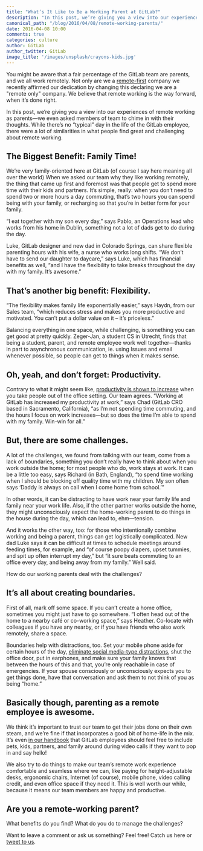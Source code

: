 ```yaml
---
title: "What’s It Like to Be a Working Parent at GitLab?"
description: "In this post, we’re giving you a view into our experiences of remote working as parents."
canonical_path: "/blog/2016/04/08/remote-working-parents/"
date: 2016-04-08 10:00
comments: true
categories: culture
author: GitLab
author_twitter: GitLab
image_title: '/images/unsplash/crayons-kids.jpg'
---
```


You might be aware that a fair percentage of the GitLab team are parents, and
we all work remotely.
Not only are we a [remote-first] company we recently affirmed our dedication
by changing this declaring we are a "remote only" company.
We believe that remote working is the way forward, when it’s done right.

In this post, we’re giving you a view into our experiences of remote working
as parents—we even asked members of team to chime in with their thoughts.
While there’s no “typical” day in the life of the GitLab employee, there were a
lot of similarities in what people find great and challenging about remote working.

<!-- more -->

## The Biggest Benefit: Family Time!

We’re very family-oriented here at GitLab (of course I say here meaning all
over the world) When we asked our team why they like working remotely, the
thing that came up first and foremost was that people get to spend more time
with their kids and partners. It’s simple, really: when you don’t need to
spend two or more hours a day commuting, that’s two hours you can spend being
with your family, or recharging so that you’re in better form for your family.

“I eat together with my son every day,” says Pablo, an Operations lead who works
from his home in Dublin, something not a lot of dads get to do during the day.

Luke, GitLab designer and new dad in Colorado Springs, can share flexible
parenting hours with his wife, a nurse who works long shifts. “We don’t have to
send our daughter to daycare,” says Luke, which has financial benefits as well,
“and I have the flexibility to take breaks throughout the day with my family.
It’s awesome.”

## That’s another big benefit: Flexibility.

“The flexibility makes family life exponentially easier,” says Haydn, from our
Sales team, “which reduces stress and makes you more productive and motivated.
You can’t put a dollar value on it – it’s priceless.”

Balancing everything in one space, while challenging, is something you can get
good at pretty quickly. Zeger-Jan, a student CS in Utrecht, finds that being a
student, parent, and remote employee work well together—thanks in part to
asynchronous communication, ie. using Issues and email whenever possible, so
people can get to things when it makes sense.

## Oh, yeah, and don’t forget: Productivity.

Contrary to what it might seem like,
[productivity is shown to increase][productivity] when you take people out of
the office setting. Our team agrees. “Working at GitLab has increased my
productivity at work,” says Chad (GitLab CRO based in Sacramento, California),
“as I’m not spending time commuting, and the hours I focus on work increases—but
so does the time I’m able to spend with my family. Win-win for all.”

## But, there are some challenges.

A lot of the challenges, we found from talking with our team, come from a lack
of boundaries, something you don’t really have to think about when you work
outside the home; for most people who do, work stays at work.
It can be a little too easy, says Richard (in Bath, England), “to spend time
working when I should be blocking off quality time with my children.
My son often says ‘Daddy is always on call when I come home from school.’”

In other words, it can be distracting to have work near your family life
and family near your work life.
Also, if the other partner works outside the home, they might unconsciously
expect the home-working parent to do things in the house during the day, which
can lead to, ehm—tension.

And it works the other way, too: for those who intentionally combine working
and being a parent, things can get logistically complicated. New dad Luke says
it can be difficult at times to schedule meetings around feeding times, for
example, and “of course poopy diapers, upset tummies, and spit up often
interrupt my day,” but “it sure beats commuting to an office every day, and
being away from my family.” Well said.

How do our working parents deal with the challenges?

## It’s all about creating boundaries.

First of all, mark off some space. If you can’t create a home office, sometimes
you might just have to go somewhere. “I often head out of the home to a nearby
café or co-working space,” says Heather. Co-locate with colleagues if you have
any nearby, or if you have friends who also work remotely, share a space.

Boundaries help with distractions, too. Set your mobile phone aside for certain
hours of the day, [eliminate social media-type distractions][focus], shut the
office door, put in earphones, and make sure your family knows that between the
hours of this and that, you’re only reachable in case of emergencies.
If your spouse consciously or unconsciously expects you to get things done,
have that conversation and ask them to not think of you as being “home.”

## Basically though, parenting as a remote employee is awesome.

We think it’s important to trust our team to get their jobs done on their own
steam, and we’re fine if that incorporates a good bit of home-life in the mix.
It’s even [in our handbook][handbook] that GitLab employees should feel free to
include pets, kids, partners, and family around during video calls if they want
to pop in and say hello!

We also try to do things to make our team’s remote work experience comfortable
and seamless where we can, like paying for height-adjustable desks, ergonomic
chairs, Internet (of course), mobile phone, video calling credit, and even
office space if they need it. This is well worth our while, because it means
our team members are happy and productive.

## Are you a remote-working parent?

What benefits do you find? What do you do to manage the challenges?

Want to leave a comment or ask us something? Feel free! Catch us here or
[tweet to us][twitter].

[remote-first]: https://zachholman.com/posts/remote-first/
[productivity]: http://www.inc.com/christina-desmarais/want-productive-employees-let-some-of-them-work-from-home.html
[handbook]: /handbook/communication
[focus]: http://thewritelife.com/10-concentration-apps-that-will-help-you-get-down-to-business/
[twitter]: http://twitter.com/GitLab
